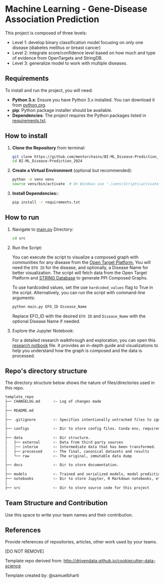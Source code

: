# Machine Learning - Gene-Disease Association Prediction

This project is composed of three levels:
- Level 1: develop binary classification model focusing on only one disease (diabetes mellitus or breast cancer)
- Level 2: integrate score/confidence level based on how much and type of evidence from OpenTargets and StringDB.
- Level 3: generalize model to work with multiple diseases.


## Requirements

To install and run the project, you will need:
- **Python 3.x**: Ensure you have Python 3.x installed. You can download it from [python.org](https://www.python.org/).
- **pip**: Python package installer should be available.
- **Dependencies**: The project requires the Python packages listed in [requirements.txt](requirements.txt).

## How to install


1. **Clone the Repository** from terminal:
    ```bash
    git clone https://github.com/mentorchains/BI-ML_Disease-Prediction_2024.git
    cd BI-ML_Disease-Prediction_2024
    ```
2. **Create a Virtual Environment** (optional but recommended):
    ```bash
    python -m venv venv
    source venv/bin/activate  # On Windows use '.\venv\Scripts\activate'
    ```
3. **Install Dependencies:**:
    ```bash
    pip install -r requirements.txt
    ```

## How to run

1. Navigate to [main.py](src/main.py) Directory:
    ```bash
    cd src
    ```
2. Run the Script:

    You can execute the script to visualize a composed graph with communities for any disease from the [Open Target Platform](https://platform.opentargets.org/), You will need the `EFO ID` for the disease, and optionally, a Disease Name for better visualization. The script will fetch data from the Open Target Platform and [STRING Database](https://string-db.org/) to generate PPI Composed Graphs.

    To use hardcoded values, set the use `hardcoded_values` flag to True in the script. Alternatively, you can run the script with command-line arguments:

    ```bash
    python main.py EFO_ID Disease_Name
    ```
    Replace EFO_ID with the desired `EFO ID` and `Disease_Name` with the optional Disease Name if needed.

3. Explore the Jupyter Notebook:

    For a detailed research walkthrough and exploration, you can open this [research notbook](notebook/Fetching%20OpenTargets%20and%20STRING%20Database%20for%20Creating%20Gene-Protein%20Interaction%20Networks.ipynb) file. It provides an in-depth guide and visualizations to help you understand how the graph is composed and the data is processed.

## Repo's directory structure

The directory structure below shows the nature of files/directories used in this repo.

```sh
template_repo
├── CHANGELOG.md      <- Log of changes made
│
├── README.md
│
├── .gitignore        <- Specifies intentionally untracked files to ignore by git
│
├── configs           <- Dir to store config files. Conda env, requirements.txt, etc.
│
├── data              <- Dir structure.
│   ├── external      <- Data from third party sources
│   │── interim       <- Intermediate data that has been transformed.
│   ├── processed     <- The final, canonical datasets and results
│   └── raw           <- The original, immutable data dump
│
├── docs              <- Dir to store documentation.
│
├── models            <- Trained and serialized models, model predictions, or model summaries
├── notebooks         <- Dir to store Jupyter, R Markdown notebooks, etc.
│
├── src               <- Dir to store source code for this project
```

## Team Structure and Contribution

Use this space to write your team names and their contribution.

## References

Provide references of repositories, articles, other work used by your teams.

[DO NOT REMOVE]

Template repo derived from: http://drivendata.github.io/cookiecutter-data-science

Template created by: @samuelbharti
